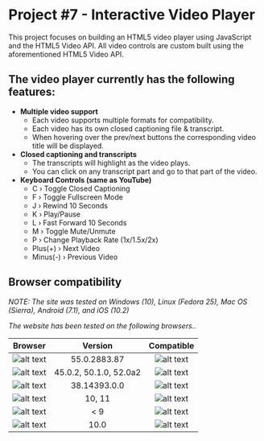 # Project #7 - Interactive Video Player
This project focuses on building an HTML5 video player using JavaScript and the HTML5 Video API. All video controls are custom built using the aforementioned HTML5 Video API.

## The video player currently has the following features:

+ **Multiple video support**
  + Each video supports multiple formats for compatibility.
  + Each video has its own closed captioning file & transcript.
  + When hovering over the prev/next buttons the corresponding video title will be displayed.
+ **Closed captioning and transcripts**
  + The transcripts will highlight as the video plays.
  + You can click on any transcript part and go to that part of the video.
+ **Keyboard Controls (same as YouTube)**
  + C › Toggle Closed Captioning
  + F › Toggle Fullscreen Mode
  + J › Rewind 10 Seconds
  + K › Play/Pause
  + L › Fast Forward 10 Seconds
  + M › Toggle Mute/Unmute
  + P › Change Playback Rate (1x/1.5x/2x)
  + Plus(+) › Next Video
  + Minus(-) › Previous Video

## Browser compatibility

_NOTE: The site was tested on Windows (10), Linux (Fedora 25), Mac OS (Sierra), Android (7.1), and iOS (10.2)_

_The website has been tested on the following browsers.._

| Browser       | Version       | Compatible  |
|:-------------:|:-------------:|:-----------:|
| ![alt text](http://findicons.com/files/icons/2781/google_jfk_icons/32/chrome_ico.png "Google Chrome")| 55.0.2883.87 | ![alt text](http://findicons.com/files/icons/42/basic/32/tick.png "Compatible") |
| ![alt text](http://findicons.com/files/icons/783/mozilla_pack/32/firefox.png "Mozilla FireFox") | 45.0.2, 50.1.0, 52.0a2 | ![alt text](http://findicons.com/files/icons/42/basic/32/tick.png "Compatible") |
| ![alt text](http://findicons.com/files/icons/2796/metro_uinvert_dock/32/internet_explorer.png "Microsoft Edge") | 38.14393.0.0 | ![alt text](http://findicons.com/files/icons/42/basic/32/tick.png "Compatible") |
![alt text](http://findicons.com/files/icons/1008/quiet/32/internet_explorer.png "Internet Explorer") | 10, 11 | ![alt text](http://findicons.com/files/icons/42/basic/32/tick.png "Compatible") |
| ![alt text](http://findicons.com/files/icons/1008/quiet/32/internet_explorer.png "Internet Explorer") | < 9 | ![alt text](http://findicons.com/files/icons/1008/quiet/32/no.png "Incompatible") |
| ![alt text](http://findicons.com/files/icons/765/xedia/32/safari.png "Safari") | 10.0 | ![alt text](http://findicons.com/files/icons/42/basic/32/tick.png "Compatible")